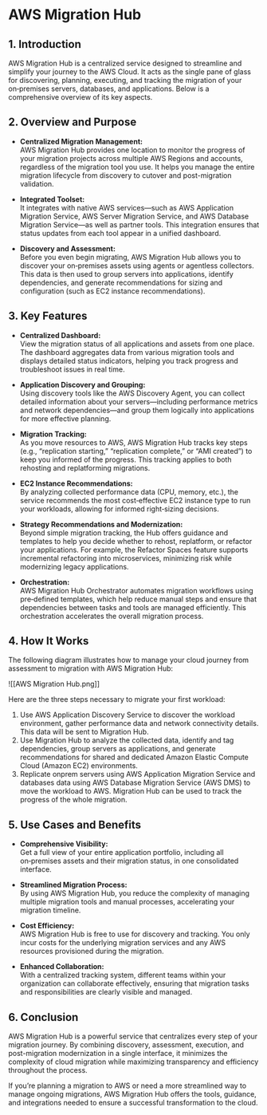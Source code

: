 # AWS Migration Hub

## 1. Introduction

AWS Migration Hub is a centralized service designed to streamline and simplify your journey to the AWS Cloud. It acts as the single pane of glass for discovering, planning, executing, and tracking the migration of your on‑premises servers, databases, and applications. Below is a comprehensive overview of its key aspects.

## 2. Overview and Purpose

- **Centralized Migration Management:**  
    AWS Migration Hub provides one location to monitor the progress of your migration projects across multiple AWS Regions and accounts, regardless of the migration tool you use. It helps you manage the entire migration lifecycle from discovery to cutover and post-migration validation.
    
- **Integrated Toolset:**  
    It integrates with native AWS services—such as AWS Application Migration Service, AWS Server Migration Service, and AWS Database Migration Service—as well as partner tools. This integration ensures that status updates from each tool appear in a unified dashboard.
    
- **Discovery and Assessment:**  
    Before you even begin migrating, AWS Migration Hub allows you to discover your on‑premises assets using agents or agentless collectors. This data is then used to group servers into applications, identify dependencies, and generate recommendations for sizing and configuration (such as EC2 instance recommendations).

## 3. Key Features

- **Centralized Dashboard:**  
    View the migration status of all applications and assets from one place. The dashboard aggregates data from various migration tools and displays detailed status indicators, helping you track progress and troubleshoot issues in real time.
    
- **Application Discovery and Grouping:**  
    Using discovery tools like the AWS Discovery Agent, you can collect detailed information about your servers—including performance metrics and network dependencies—and group them logically into applications for more effective planning.
    
- **Migration Tracking:**  
    As you move resources to AWS, AWS Migration Hub tracks key steps (e.g., “replication starting,” “replication complete,” or “AMI created”) to keep you informed of the progress. This tracking applies to both rehosting and replatforming migrations.
    
- **EC2 Instance Recommendations:**  
    By analyzing collected performance data (CPU, memory, etc.), the service recommends the most cost‑effective EC2 instance type to run your workloads, allowing for informed right‑sizing decisions.
    
- **Strategy Recommendations and Modernization:**  
    Beyond simple migration tracking, the Hub offers guidance and templates to help you decide whether to rehost, replatform, or refactor your applications. For example, the Refactor Spaces feature supports incremental refactoring into microservices, minimizing risk while modernizing legacy applications.
    
- **Orchestration:**  
    AWS Migration Hub Orchestrator automates migration workflows using pre‑defined templates, which help reduce manual steps and ensure that dependencies between tasks and tools are managed efficiently. This orchestration accelerates the overall migration process.

## 4. How It Works

The following diagram illustrates how to manage your cloud journey from assessment to migration with AWS Migration Hub:

![[AWS Migration Hub.png]]

Here are the three steps necessary to migrate your first workload:

1. Use AWS Application Discovery Service to discover the workload environment, gather performance data and network connectivity details. This data will be sent to Migration Hub.
2. Use Migration Hub to analyze the collected data, identify and tag dependencies, group servers as applications, and generate recommendations for shared and dedicated Amazon Elastic Compute Cloud (Amazon EC2) environments.
3. Replicate onprem servers using AWS Application Migration Service and databases data using AWS Database Migration Service (AWS DMS) to move the workload to AWS. Migration Hub can be used to track the progress of the whole migration.

## 5. Use Cases and Benefits

- **Comprehensive Visibility:**  
    Get a full view of your entire application portfolio, including all on‑premises assets and their migration status, in one consolidated interface.
    
- **Streamlined Migration Process:**  
    By using AWS Migration Hub, you reduce the complexity of managing multiple migration tools and manual processes, accelerating your migration timeline.
    
- **Cost Efficiency:**  
    AWS Migration Hub is free to use for discovery and tracking. You only incur costs for the underlying migration services and any AWS resources provisioned during the migration.
    
- **Enhanced Collaboration:**  
    With a centralized tracking system, different teams within your organization can collaborate effectively, ensuring that migration tasks and responsibilities are clearly visible and managed.

## 6. Conclusion

AWS Migration Hub is a powerful service that centralizes every step of your migration journey. By combining discovery, assessment, execution, and post-migration modernization in a single interface, it minimizes the complexity of cloud migration while maximizing transparency and efficiency throughout the process.

If you’re planning a migration to AWS or need a more streamlined way to manage ongoing migrations, AWS Migration Hub offers the tools, guidance, and integrations needed to ensure a successful transformation to the cloud.